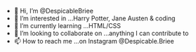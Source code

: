 - 👋 Hi, I’m @DespicableBriee
- 👀 I’m interested in ...Harry Potter, Jane Austen & coding
- 🌱 I’m currently learning ...HTML/CSS
- 💞️ I’m looking to collaborate on ...anything I can contribute to
- 📫 How to reach me ...on Instagram @Despicable.Briee

<!---
DespicableBriee/DespicableBriee is a ✨ special ✨ repository because its `README.md` (this file) appears on your GitHub profile.
You can click the Preview link to take a look at your changes.
--->
